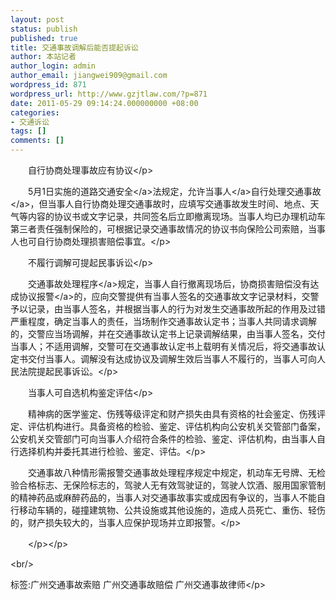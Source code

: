 ```yaml
---
layout: post
status: publish
published: true
title: 交通事故调解后能否提起诉讼
author: 本站记者
author_login: admin
author_email: jiangwei909@gmail.com
wordpress_id: 871
wordpress_url: http://www.gzjtlaw.com/?p=871
date: 2011-05-29 09:14:24.000000000 +08:00
categories:
- 交通诉讼
tags: []
comments: []
---
```

<p><p>　　自行协商处理事故应有协议<&#47;p><br><p>　　5月1日实施的<a>道路交通安全<&#47;a>法规定，允许<a>当事人<&#47;a>自行处理<a>交通事故<&#47;a>，但当事人自行协商处理交通事故时，应填写交通事故发生时间、地点、天气等内容的协议书或文字记录，共同签名后立即撤离现场。当事人均已办理机动车第三者责任强制保险的，可根据记录交通事故情况的协议书向保险公司索赔，当事人也可自行协商处理损害赔偿事宜。<&#47;p><br><p>　　不履行调解可提起民事诉讼<&#47;p><br><p>　　<a>交通事故处理程序<&#47;a>规定，当事人自行撤离现场后，协商损害赔偿没有达成协议<a>报警<&#47;a>的，应向交警提供有当事人签名的交通事故文字记录材料，交警予以记录，由当事人签名，并根据当事人的行为对发生交通事故所起的作用及过错严重程度，确定当事人的责任，当场制作交通事故认定书；当事人共同请求调解的，交警应当场调解，并在交通事故认定书上记录调解结果，由当事人签名，交付当事人；不适用调解，交警可在交通事故认定书上载明有关情况后，将交通事故认定书交付当事人。调解没有达成协议及调解生效后当事人不履行的，当事人可向人民法院提起民事诉讼。<&#47;p><br><p>　　当事人可自选机构鉴定评估<&#47;p><br><p>　　精神病的医学鉴定、伤残等级评定和财产损失由具有资格的社会鉴定、伤残评定、评估机构进行。具备资格的检验、鉴定、评估机构向公安机关交管部门备案，公安机关交管部门可向当事人介绍符合条件的检验、鉴定、评估机构，由当事人自行选择机构并委托其进行检验、鉴定、评估。<&#47;p><br><p>　　交通事故八种情形需报警交通事故处理程序规定中规定，机动车无号牌、无检验合格标志、无保险标志的，驾驶人无有效驾驶证的，驾驶人饮酒、服用国家管制的精神药品或麻醉药品的，当事人对交通事故事实或成因有争议的，当事人不能自行移动车辆的，碰撞建筑物、公共设施或其他设施的，造成人员死亡、重伤、轻伤的，财产损失较大的，当事人应保护现场并立即报警。<&#47;p><p>　　<&#47;p><&#47;p><br&#47;><p>标签:广州交通事故索赔 广州交通事故赔偿 广州交通事故律师<&#47;p>
